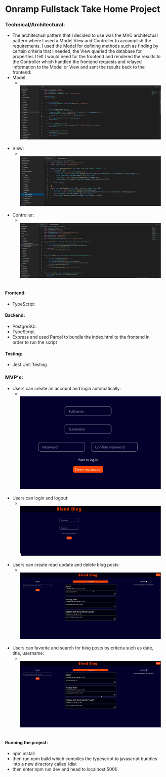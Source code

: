 # Onramp Fullstack Take Home Project

### Technical/Architectural:
- The architectual pattern that I decided to use was the MVC architectual pattern where I used a Model View and Controller to accomplish the requirements. I used the Model for defining methods such as finding by certain criteria that I needed, the View queried the database for properties I felt I would need for the frontend and rendered the results to the Controller which handled the frontend requests and relayed information to the Model or View and sent the results back to the frontend:
- Model:
  - <br/>
      <div><img src="/src/images/Model.PNG" alt="index"></div>
    <br/>
- View:
  - <br/>
      <div><img src="/src/images/View.PNG" alt="index"></div>
    <br/>
- Controller:
  - <br/>
      <div><img src="/src/images/Controller.PNG" alt="index"></div>
    <br/>
    
#### Frontend:
- TypeScript
#### Backend:
- PostgreSQL
- TypeScript
- Express and used Parcel to bundle the index.html to the frontend in order to run the script
#### Testing:
- Jest Unit Testing

### MVP's:
- Users can create an account and login automatically:
  - <br/>
      <div><img src="/src/images/signup.gif" alt="index"></div>
    <br/>
- Users can login and logout:
  - <br/>
      <div><img src="/src/images/loginlogout.gif" alt="index"></div>
    <br/>
- Users can create read update and delete blog posts:
  - <br/>
      <div><img src="/src/images/crud.gif" alt="index"></div>
    <br/>
- Users can favorite and search for blog posts by criteria such as date, title, username:
  - <br/>
      <div><img src="/src/images/amenities.gif" alt="index"></div>
    <br/>

#### Running the project:
- npm install
- then run npm build which compiles the typescript to javascript bundles into a new directory called /dist
- then enter npm run dev and head to localhost:5000